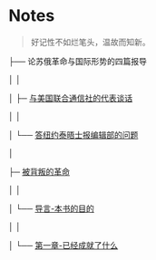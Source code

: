 # Notes

>  好记性不如烂笔头，温故而知新。

├── 论苏俄革命与国际形势的四篇报导

│ │

│ ├─ [与美国联合通信社的代表谈话](/notes/论苏俄革命与国际形势的四篇报导/与美国联合通信社的代表谈话.md)

│ │

│ └── [答纽约泰晤士报编辑部的问题](/notes/论苏俄革命与国际形势的四篇报导/答纽约泰晤士报编辑部的问题.md)

│

├─ [被背叛的革命](/notes/被背叛的革命.md)

│ │

│ └── [导言-本书的目的](/notes/被背叛的革命/导言-本书的目的.md)

│ │

│ └── [第一章-已经成就了什么](/notes/被背叛的革命/第一章-已经成就了什么.md)

